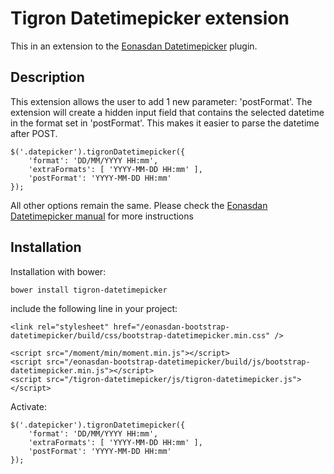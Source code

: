 # Tigron Datetimepicker extension
This in an extension to the [Eonasdan Datetimepicker](https://github.com/Eonasdan/bootstrap-datetimepicker/)
plugin.

## Description

This extension allows the user to add 1 new parameter: 'postFormat'. The
extension will create a hidden input field that contains the selected datetime
in the format set in 'postFormat'.
This makes it easier to parse the datetime after POST.

	$('.datepicker').tigronDatetimepicker({
		'format': 'DD/MM/YYYY HH:mm',
		'extraFormats': [ 'YYYY-MM-DD HH:mm' ],
		'postFormat': 'YYYY-MM-DD HH:mm'
	});

All other options remain the same. Please check the [Eonasdan Datetimepicker manual](http://eonasdan.github.io/bootstrap-datetimepicker/)
for more instructions

## Installation

Installation with bower:

  `bower install tigron-datetimepicker`

include the following line in your project:

	<link rel="stylesheet" href="/eonasdan-bootstrap-datetimepicker/build/css/bootstrap-datetimepicker.min.css" />

	<script src="/moment/min/moment.min.js"></script>
	<script src="/eonasdan-bootstrap-datetimepicker/build/js/bootstrap-datetimepicker.min.js"></script>
	<script src="/tigron-datetimepicker/js/tigron-datetimepicker.js"></script>

Activate:

	$('.datepicker').tigronDatetimepicker({
		'format': 'DD/MM/YYYY HH:mm',
		'extraFormats': [ 'YYYY-MM-DD HH:mm' ],
		'postFormat': 'YYYY-MM-DD HH:mm'
	});
